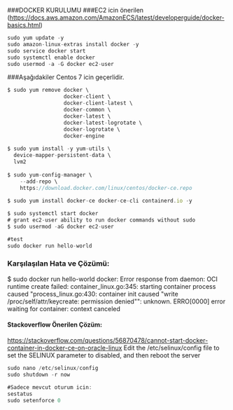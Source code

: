###DOCKER KURULUMU
###EC2 icin önerilen (https://docs.aws.amazon.com/AmazonECS/latest/developerguide/docker-basics.html)
```js
sudo yum update -y
sudo amazon-linux-extras install docker -y
sudo service docker start
sudo systemctl enable docker
sudo usermod -a -G docker ec2-user

```
###Aşağıdakiler Centos 7 icin geçerlidir.
```js
$ sudo yum remove docker \
                  docker-client \
                  docker-client-latest \
                  docker-common \
                  docker-latest \
                  docker-latest-logrotate \
                  docker-logrotate \
                  docker-engine
                  
$ sudo yum install -y yum-utils \
  device-mapper-persistent-data \
  lvm2
  
$ sudo yum-config-manager \
    --add-repo \
    https://download.docker.com/linux/centos/docker-ce.repo
    
$ sudo yum install docker-ce docker-ce-cli containerd.io -y

$ sudo systemctl start docker
# grant ec2-user ability to run docker commands without sudo
$ sudo usermod -aG docker ec2-user

#test
sudo docker run hello-world
```

### Karşılaşılan Hata ve Çözümü:                  
$ sudo docker run hello-world
docker: Error response from daemon: OCI runtime create failed: container_linux.go:345: starting container process caused "process_linux.go:430: container init caused \"write /proc/self/attr/keycreate: permission denied\"": unknown.
ERRO[0000] error waiting for container: context canceled 
#### Stackoverflow Önerilen Çözüm:
https://stackoverflow.com/questions/56870478/cannot-start-docker-container-in-docker-ce-on-oracle-linux
Edit the /etc/selinux/config file to set the SELINUX parameter to disabled, and then reboot the server                  
 ```js
 sudo nano /etc/selinux/config 
 sudo shutdown -r now
 
 #Sadece mevcut oturum icin:
 sestatus
 sudo setenforce 0
 ```      